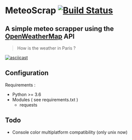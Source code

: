 # MeteoScrap [![Build Status](https://travis-ci.com/ParadiseLab/MeteoScrap.svg?branch=master)](https://travis-ci.com/ParadiseLab/MeteoScrap)

## A simple meteo scrapper using the [OpenWeatherMap](http://openweathermap.org) API

> How is the weather in Paris ?

[<img src="https://asciinema.org/a/M2Ji0ucI9aTfIwNo4281kkvGQ.svg" title="" alt="asciicast" >](https://asciinema.org/a/M2Ji0ucI9aTfIwNo4281kkvGQ)

## Configuration

Requirements :

* Python >= 3.6
* Modules ( see requirements.txt )
  * requests

## Todo

* Console color multiplatform compatibility (only unix now)
